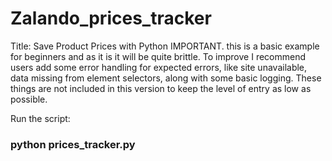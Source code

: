 # Zalando_prices_tracker
 Title: Save Product Prices with Python  IMPORTANT. this is a basic example for beginners and as it is it will be quite brittle. To improve I recommend users add some error handling for expected errors, like site unavailable, data missing from element selectors, along with some basic logging. These things are not included in this version to keep the level of entry as low as possible. 

Run the script:
<h3> python prices_tracker.py </h3>
